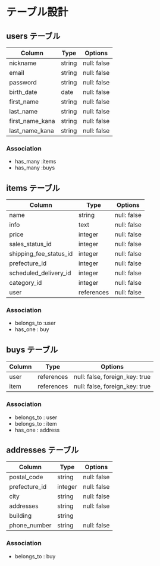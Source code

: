 # テーブル設計

## users テーブル

| Column         | Type   | Options     |
| -------------- | ------ | ----------- |
| nickname       | string | null: false |
| email          | string | null: false |
| password       | string | null: false |
| birth_date     | date   | null: false |
| first_name     | string | null: false |
| last_name      | string | null: false |
| first_name_kana| string | null: false |
| last_name_kana | string | null: false |

### Association

- has_many :items
- has_many :buys

## items テーブル

| Column                 | Type       | Options     |
| ---------------------- | ---------- | ----------- |
| name                   | string     | null: false |
| info                   | text       | null: false |
| price                  | integer    | null: false |
| sales_status_id        | integer    | null: false |
| shipping_fee_status_id | integer    | null: false |
| prefecture_id          | integer    | null: false |
| scheduled_delivery_id  | integer    | null: false |
| category_id            | integer    | null: false |
| user                   | references | null: false |


### Association

- belongs_to :user
- has_one : buy

## buys テーブル

| Column | Type       | Options                        |
| ------ | ---------- | ------------------------------ |
| user   | references | null: false, foreign_key: true |
| item   | references | null: false, foreign_key: true |

### Association

- belongs_to : user
- belongs_to : item
- has_one : address

## addresses テーブル

| Column        | Type       | Options     |
| ------------- | ---------- | ----------- |
| postal_code   | string     | null: false |
| prefecture_id | integer    | null: false |
| city          | string     | null: false |
| addresses     | string     | null: false |
| building      | string     |             |
| phone_number  | string     | null: false |

### Association

- belongs_to : buy